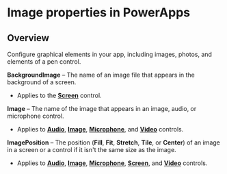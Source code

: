 <properties
    pageTitle="Visual properties | Microsoft PowerApps"
    description="Reference information about properties such as Image, ImagePosition, and BackgroundImage"
    services=""
    suite="powerapps"
    documentationCenter="na"
    authors="aftowen"
    manager="erikre"
    editor=""
    tags=""/>

<tags
   ms.service="powerapps"
   ms.devlang="na"
   ms.topic="article"
   ms.tgt_pltfrm="na"
   ms.workload="na"
   ms.date="03/17/2016"
   ms.author="anneta"/>

# Image properties in PowerApps #

## Overview ##
Configure graphical elements in your app, including images, photos, and elements of a pen control.

**BackgroundImage** – The name of an image file that appears in the background of a screen.

- Applies to the **[Screen](../controls/control-screen.md)** control.

**Image** – The name of the image that appears in an image, audio, or microphone control.

- Applies to **[Audio](../controls/control-audio-video.md)**, **[Image](../controls/control-image.md)**, **[Microphone](../controls/control-microphone.md)**, and **[Video](../controls/control-audio-video.md)** controls.

**ImagePosition** – The position (**Fill**, **Fit**, **Stretch**, **Tile**, or **Center**) of an image in a screen or a control if it isn't the same size as the image.

- Applies to **[Audio](../controls/control-audio-video.md)**, **[Image](../controls/control-image.md)**, **[Microphone](../controls/control-microphone.md)**, **[Screen](../controls/control-screen.md)**, and **[Video](../controls/control-audio-video.md)** controls.


